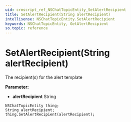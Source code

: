```yaml
---
uid: crmscript_ref_NSChatTopicEntity_SetAlertRecipient
title: SetAlertRecipient(String alertRecipient)
intellisense: NSChatTopicEntity.SetAlertRecipient
keywords: NSChatTopicEntity, GetAlertRecipient
so.topic: reference
---
```


# SetAlertRecipient(String alertRecipient)

The recipient(s) for the alert template

**Parameter:** 
* **alertRecipient** String

```crmscript
NSChatTopicEntity thing;
String alertRecipient;
thing.SetAlertRecipient(alertRecipient);
```

